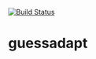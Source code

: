 [![Build Status](https://travis-ci.org/micknudsen/guessadapt.svg?branch=master)](https://travis-ci.org/micknudsen/guessadapt)

# guessadapt